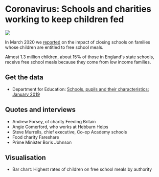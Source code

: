 # Coronavirus: Schools and charities working to keep children fed

![](https://ichef.bbci.co.uk/news/624/cpsprodpb/14569/production/_111350338_freeschoolmeals-nc.png)

In March 2020 we [reported](https://www.bbc.co.uk/news/uk-england-51944426) on the impact of closing schools on families whose children are entitled to free school meals. 

Almost 1.3 million children, about 15% of those in England's state schools, receive free school meals because they come from low income families.

## Get the data 

* Department for Education: [Schools, pupils and their characteristics: January 2019](https://www.gov.uk/government/statistics/schools-pupils-and-their-characteristics-january-2019)

## Quotes and interviews

* Andrew Forsey, of charity Feeding Britain
* Angie Comerford, who works at Hebburn Helps
* Steve Murrells, chief executive, Co-op Academy schools
* Food charity Fareshare
* Prime Minister Boris Johnson

## Visualisation 

* Bar chart: Highest rates of children on free school meals by authority
